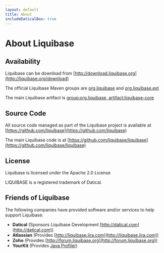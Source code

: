 ```yaml
---
layout: default
title: About
includeDaticalBox: true
---
```

# About Liquibase #

## Availability ##

Liquibase can be download from [http://download.liquibase.org](http://liquibase.org/download)

The official Liquibase Maven groups are [org.liquibase](http://search.maven.org/#search%7Cga%7C1%7Cg%3A%22org.liquibase%22) and [org.liquibase.ext](http://search.maven.org/#search%7Cga%7C1%7Cg%3A%22org.liquibase.ext%22)

The main Liquibase artifact is [group:org.liquibase, artifact:liquibase-core](http://search.maven.org/#search%7Cga%7C1%7Ca%3A%22liquibase-core%22)

## Source Code ##

All source code managed as part of the Liquibase project is available at [https://github.com/liquibase](https://github.com/liquibase)

The main Liquibase code is at [https://github.com/liquibase/liquibase](https://github.com/liquibase/liquibase)

## License ##

Liquibase is licensed under the Apache 2.0 License

LIQUIBASE is a registered trademark of Datical.

## Friends of Liquibase ##

The following companies have provided software and/or services to help support Liquibase:

- **Datical** (Sponsors Liquibase Development [http://datical.com](http://datical.com))
- **Atlassian** (Provides [http://liquibase.jira.com](http://liquibase.jira.com))
- **Zoho** (Provides [http://forum.liquibase.org](http://forum.liquibase.org))
- **YourKit** (Provides [Java Profiler](http://yourkit.com))
